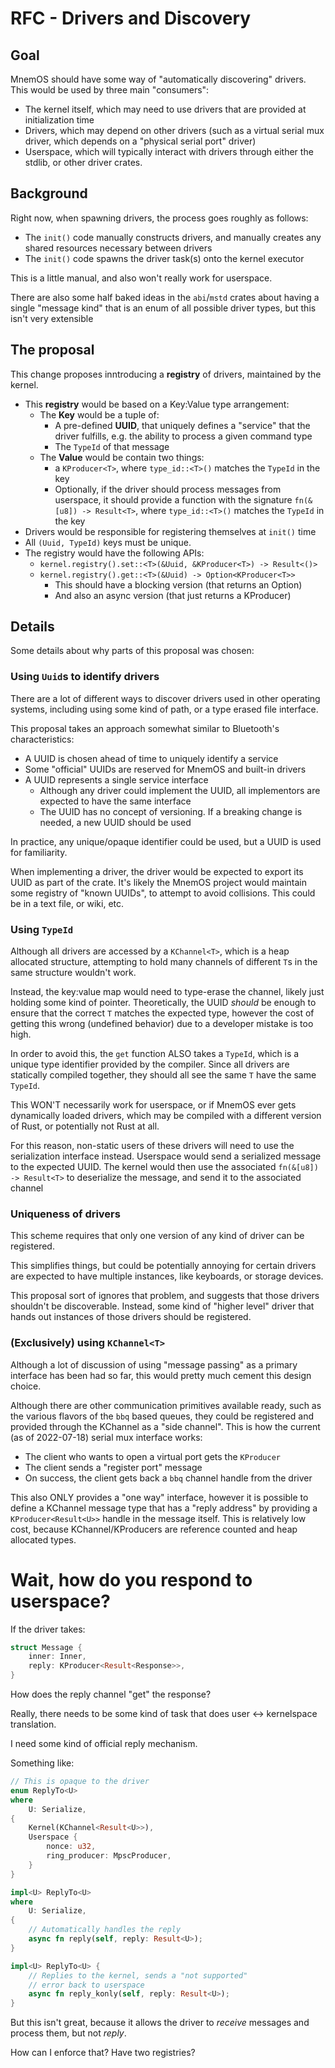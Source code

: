 # RFC - Drivers and Discovery

## Goal

MnemOS should have some way of "automatically discovering" drivers. This would be used by three main "consumers":

* The kernel itself, which may need to use drivers that are provided at initialization time
* Drivers, which may depend on other drivers (such as a virtual serial mux driver, which depends on a "physical serial port" driver)
* Userspace, which will typically interact with drivers through either the stdlib, or other driver crates.

## Background

Right now, when spawning drivers, the process goes roughly as follows:

* The `init()` code manually constructs drivers, and manually creates any shared resources necessary between drivers
* The `init()` code spawns the driver task(s) onto the kernel executor

This is a little manual, and also won't really work for userspace.

There are also some half baked ideas in the `abi`/`mstd` crates about having a single "message kind" that is an enum of all possible driver types, but this isn't very extensible

## The proposal

This change proposes inntroducing a **registry** of drivers, maintained by the kernel.

* This **registry** would be based on a Key:Value type arrangement:
    * The **Key** would be a tuple of:
        * A pre-defined **UUID**, that uniquely defines a "service" that the driver fulfills, e.g. the ability to process a given command type
        * The `TypeId` of that message
    * The **Value** would be contain two things:
        * a `KProducer<T>`, where `type_id::<T>()` matches the `TypeId` in the key
        * Optionally, if the driver should process messages from userspace, it should provide a function with the signature `fn(&[u8]) -> Result<T>`, where `type_id::<T>()` matches the `TypeId` in the key
* Drivers would be responsible for registering themselves at `init()` time
* All `(Uuid, TypeId)` keys must be unique.
* The registry would have the following APIs:
    * `kernel.registry().set::<T>(&Uuid, &KProducer<T>) -> Result<()>`
    * `kernel.registry().get::<T>(&Uuid) -> Option<KProducer<T>>`
        * This should have a blocking version (that returns an Option)
        * And also an async version (that just returns a KProducer)

## Details

Some details about why parts of this proposal was chosen:

### Using `Uuid`s to identify drivers

There are a lot of different ways to discover drivers used in other operating systems, including using some kind of path, or a type erased file interface.

This proposal takes an approach somewhat similar to Bluetooth's characteristics:

* A UUID is chosen ahead of time to uniquely identify a service
* Some "official" UUIDs are reserved for MnemOS and built-in drivers
* A UUID represents a single service interface
    * Although any driver could implement the UUID, all implementors are expected to have the same interface
    * The UUID has no concept of versioning. If a breaking change is needed, a new UUID should be used

In practice, any unique/opaque identifier could be used, but a UUID is used for familiarity.

When implementing a driver, the driver would be expected to export its UUID as part of the crate. It's likely the MnemOS project would maintain some registry of "known UUIDs", to attempt to avoid collisions. This could be in a text file, or wiki, etc.

### Using `TypeId`

Although all drivers are accessed by a `KChannel<T>`, which is a heap allocated structure, attempting to hold many channels of different `T`s in the same structure wouldn't work.

Instead, the key:value map would need to type-erase the channel, likely just holding some kind of pointer. Theoretically, the UUID *should* be enough to ensure that the correct `T` matches the expected type, however the cost of getting this wrong (undefined behavior) due to a developer mistake is too high.

In order to avoid this, the `get` function ALSO takes a `TypeId`, which is a unique type identifier provided by the compiler. Since all drivers are statically compiled together, they should all see the same `T` have the same `TypeId`.

This WON'T necessarily work for userspace, or if MnemOS ever gets dynamically loaded drivers, which may be compiled with a different version of Rust, or potentially not Rust at all.

For this reason, non-static users of these drivers will need to use the serialization interface instead. Userspace would send a serialized message to the expected UUID. The kernel would then use the associated `fn(&[u8]) -> Result<T>` to deserialize the message, and send it to the associated channel

### Uniqueness of drivers

This scheme requires that only one version of any kind of driver can be registered.

This simplifies things, but could be potentially annoying for certain drivers are expected to have multiple instances, like keyboards, or storage devices.

This proposal sort of ignores that problem, and suggests that those drivers shouldn't be discoverable. Instead, some kind of "higher level" driver that hands out instances of those drivers should be registered.

### (Exclusively) using `KChannel<T>`

Although a lot of discussion of using "message passing" as a primary interface has been had so far, this would pretty much cement this design choice.

Although there are other communication primitives available ready, such as the various flavors of the `bbq` based queues, they could be registered and provided through the KChannel as a "side channel". This is how the current (as of 2022-07-18) serial mux interface works:

* The client who wants to open a virtual port gets the `KProducer`
* The client sends a "register port" message
* On success, the client gets back a `bbq` channel handle from the driver

This also ONLY provides a "one way" interface, however it is possible to define a KChannel message type that has a "reply address" by providing a `KProducer<Result<U>>` handle in the message itself. This is relatively low cost, because KChannel/KProducers are reference counted and heap allocated types.

# Wait, how do you respond to userspace?

If the driver takes:

```rust
struct Message {
    inner: Inner,
    reply: KProducer<Result<Response>>,
}
```

How does the reply channel "get" the response?

Really, there needs to be some kind of task that does user <-> kernelspace translation.

I need some kind of official reply mechanism.

Something like:

```rust
// This is opaque to the driver
enum ReplyTo<U>
where
    U: Serialize,
{
    Kernel(KChannel<Result<U>>),
    Userspace {
        nonce: u32,
        ring_producer: MpscProducer,
    }
}

impl<U> ReplyTo<U>
where
    U: Serialize,
{
    // Automatically handles the reply
    async fn reply(self, reply: Result<U>);
}

impl<U> ReplyTo<U> {
    // Replies to the kernel, sends a "not supported"
    // error back to userspace
    async fn reply_konly(self, reply: Result<U>);
}
```

But this isn't great, because it allows the driver to *receive* messages and process them, but not *reply*.

How can I enforce that? Have two registries?

